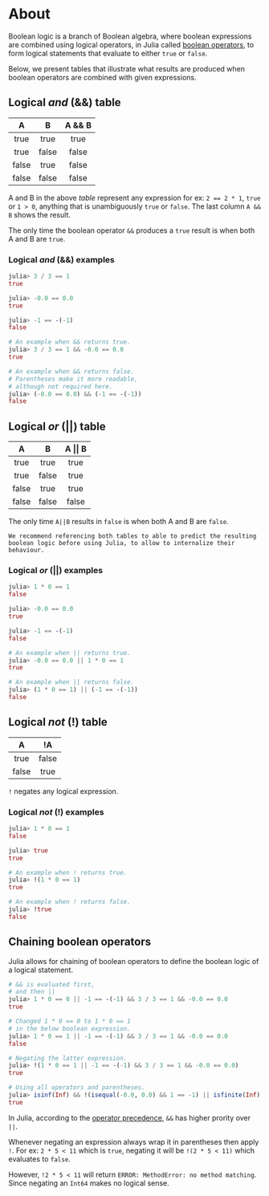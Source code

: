 # About

Boolean logic is a branch of Boolean algebra, where boolean expressions are combined using logical operators, in Julia called [boolean operators](https://docs.julialang.org/en/v1/manual/mathematical-operations/#Boolean-Operators), to form logical statements that evaluate to either `true` or `false`.

Below, we present tables that illustrate what results are produced when boolean operators are combined with given expressions.

## Logical _and_ (&&) table

|   A   |   B   | A && B |
| :---: | :---: | :----: |
| true  | true  |  true  |
| true  | false | false  |
| false | true  | false  |
| false | false | false  |

A and B in the above _table_ represent any expression for ex: `2 == 2 * 1`, `true` or `1 > 0`, anything that is unambiguously `true` or `false`. The last column `A && B` shows the result.

The only time the boolean operator `&&` produces a `true` result is when both A and B are `true`.

### Logical _and_ (&&) examples

```julia
julia> 3 / 3 == 1
true

julia> -0.0 == 0.0
true

julia> -1 == -(-1)
false

# An example when && returns true.
julia> 3 / 3 == 1 && -0.0 == 0.0
true

# An example when && returns false.
# Parentheses make it more readable,
# although not required here.
julia> (-0.0 == 0.0) && (-1 == -(-1))
false
```

## Logical _or_ (||) table

|   A   |   B   | A \|\| B |
| :---: | :---: | :------: |
| true  | true  |   true   |
| true  | false |   true   |
| false | true  |   true   |
| false | false |  false   |

The only time `A||B` results in `false` is when both A and B are `false`.

```exercism/note
We recommend referencing both tables to able to predict the resulting boolean logic before using Julia, to allow to internalize their behaviour.
```

### Logical _or_ (||) examples

```julia
julia> 1 * 0 == 1
false

julia> -0.0 == 0.0
true

julia> -1 == -(-1)
false

# An example when || returns true.
julia> -0.0 == 0.0 || 1 * 0 == 1
true

# An example when || returns false.
julia> (1 * 0 == 1) || (-1 == -(-1))
false
```

## Logical _not_ (!) table

|   A   |  !A   |
| :---: | :---: |
| true  | false |
| false | true  |

`!` negates any logical expression.

### Logical _not_ (!) examples

```julia
julia> 1 * 0 == 1
false

julia> true
true

# An example when ! returns true.
julia> !(1 * 0 == 1)
true

# An example when ! returns false.
julia> !true
false
```

## Chaining boolean operators

Julia allows for chaining of boolean operators to define the boolean logic of a logical statement.

```julia
# && is evaluated first,
# and then ||
julia> 1 * 0 == 0 || -1 == -(-1) && 3 / 3 == 1 && -0.0 == 0.0
true

# Changed 1 * 0 == 0 to 1 * 0 == 1
# in the below boolean expression.
julia> 1 * 0 == 1 || -1 == -(-1) && 3 / 3 == 1 && -0.0 == 0.0
false

# Negating the latter expression.
julia> !(1 * 0 == 1 || -1 == -(-1) && 3 / 3 == 1 && -0.0 == 0.0)
true

# Using all operators and parentheses.
julia> isinf(Inf) && !(isequal(-0.0, 0.0) && 1 == -1) || isfinite(Inf)
true
```

In Julia, according to the [operator precedence](https://docs.julialang.org/en/v1/manual/mathematical-operations/#Operator-Precedence-and-Associativity), `&&` has higher prority over `||`.

Whenever negating an expression always wrap it in parentheses then apply `!`. For ex: `2 * 5 < 11` which is `true`, negating it will be `!(2 * 5 < 11)` which evaluates to `false`.

However, `!2 * 5 < 11` will return `ERROR: MethodError: no method matching`. Since negating an `Int64` makes no logical sense.
